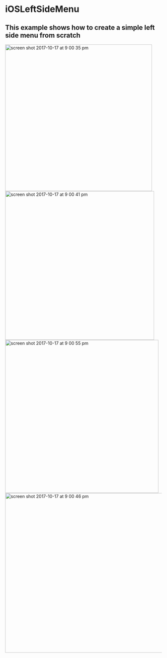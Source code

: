 # iOSLeftSideMenu

## This example shows how to create a simple left side menu from scratch

<img width="472" alt="screen shot 2017-10-17 at 9 00 35 pm" src="https://user-images.githubusercontent.com/1805372/31681013-a759d57c-b37e-11e7-84af-d3830149f235.png">
<img width="479" alt="screen shot 2017-10-17 at 9 00 41 pm" src="https://user-images.githubusercontent.com/1805372/31681012-a726e888-b37e-11e7-8ef7-0aa89ea324f1.png">
<img width="493" alt="screen shot 2017-10-17 at 9 00 55 pm" src="https://user-images.githubusercontent.com/1805372/31681009-a6c56e3c-b37e-11e7-91a1-bbf8317fa134.png">
<img width="514" alt="screen shot 2017-10-17 at 9 00 46 pm" src="https://user-images.githubusercontent.com/1805372/31681011-a6f6696a-b37e-11e7-9754-976a7cf2218b.png">
